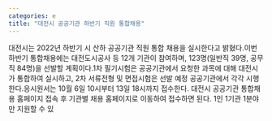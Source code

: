 ```yaml
---
categories: e
title: "대전시 공공기관 하반기 직원 통합채용"
---
```

대전시는 2022년 하반기 시 산하 공공기관 직원 통합 채용을 실시한다고 밝혔다.이번 하반기 통합채용에는 대전도시공사 등 12개 기관이 참여하며, 123명(일반직 39명, 공무직 84명)을 선발할 계획이다.1차 필기시험은 공공기관에서 요청한 과목에 대해 대전시가 통합하여 실시하고, 2차 서류전형 및 면접시험은 선발 예정 공공기관에서 각각 시행한다.응시원서는 10월 6일 10시부터 13일 18시까지 접수한다. 대전시 공공기관 통합채용 홈페이지 접속 후 기관별 채용 홈페이지로 이동하여 접수하면 된다. 1인 1기관 1분야만 지원할 수 있